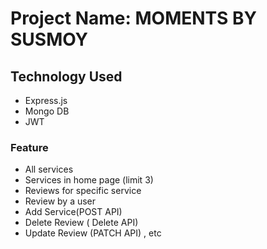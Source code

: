 # Project Name: MOMENTS BY SUSMOY

## Technology Used 

* Express.js
* Mongo DB
* JWT

### Feature

* All services
* Services in home page (limit 3)
* Reviews for specific service
* Review by a user
* Add Service(POST API)
* Delete Review ( Delete API)
* Update Review (PATCH API) , etc

